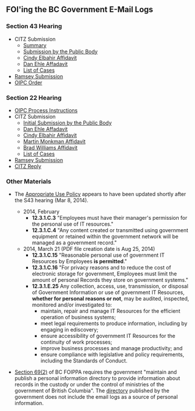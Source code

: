 ## FOI'ing the BC Government E-Mail Logs


### Section 43 Hearing

* CITZ Submission
   - [Summary](http://s3.cleverelephant.ca/oipc/2014_s43_hearing/citz_submission/Summary.docx)
   - [Submission by the Public Body](http://s3.cleverelephant.ca/oipc/2014_s43_hearing/citz_submission/Initials%20Final.pdf)
   - [Cindy Elbahir Affidavit](http://s3.cleverelephant.ca/oipc/2014_s43_hearing/citz_submission/Elbahir%20Aff%20sworn%20Feb%2028-14.pdf)
   - [Dan Ehle Affadavit](http://s3.cleverelephant.ca/oipc/2014_s43_hearing/citz_submission/Ehle%20Aff%20sworn%20Feb%2028-14.pdf)
   - [List of Cases](http://s3.cleverelephant.ca/oipc/2014_s43_hearing/citz_submission/List%20of%20cases.docx)
* [Ramsey Submission](http://s3.cleverelephant.ca/oipc/2014_s43_hearing/F13-54010%20Ramsey%20Response.pdf)
* [OIPC Order](http://s3.cleverelephant.ca/oipc/2014_s43_hearing/OrderF14-13.pdf)


### Section 22 Hearing

* [OIPC Process Instructions](http://s3.cleverelephant.ca/oipc/2015_s22_hearing/Instructions%20for%20Written%20Inquiries%20%2815-Jan-15.pdf)
* CITZ Submission
   - [Initial Submission by the Public Body](http://s3.cleverelephant.ca/oipc/2015_s22_hearing/citz_submission/PB%20Initial%20submissions%20Apr%2013-15.pdf)
   - [Dan Ehle Affadavit](http://s3.cleverelephant.ca/oipc/2015_s22_hearing/citz_submission/AFF%20Ehle%20sworn%20Apr%2010-15%20severed.pdf)
   - [Cindy Elbahir Affidavit](http://s3.cleverelephant.ca/oipc/2015_s22_hearing/citz_submission/AFF%20Elbahir%20Sworn%20Apr%2010-15.pdf)
   - [Martin Monkman Affidavit](http://s3.cleverelephant.ca/oipc/2015_s22_hearing/citz_submission/Aff%20Monkman%20severed.pdf)
   - [Brad Williams Affidavit](http://s3.cleverelephant.ca/oipc/2015_s22_hearing/citz_submission/AFF%20Williams%20sworn%20Apr%2010-15.pdf)
   - [List of Cases](http://s3.cleverelephant.ca/oipc/2015_s22_hearing/citz_submission/List%20of%20Orders-Case%20law%20FINAL.docx)
* [Ramsey Submission](http://s3.cleverelephant.ca/oipc/2015_s22_hearing/F14-58135-ramsey-response.pdf)
* [CITZ Reply](http://s3.cleverelephant.ca/oipc/2015_s22_hearing/citz_submission/Reply%20Submissions%20May%2019%202015.pdf)

### Other Materials

* The [Appropriate Use Policy](http://www.cio.gov.bc.ca/local/cio/appropriate_use/policy.pdf) appears to have been updated shortly after the S43 hearing (Mar 8, 2014).

  - 2014, February
     - **12.3.1.C.3** "Employees must have their manager's permission for the personal use of IT resources." 
     - **12.3.1.C.4** "Any content created or transmitted using government equipment or retained within the government network will be managed as a government record."
  - 2014, March 21 (PDF file creation date is Aug 25, 2014)
     - **12.3.1.C.15** "Reasonable personal use of government IT Resources by Employees **is permitted**."
     - **12.3.1.C.16** "For privacy reasons and to reduce the cost of electronic storage for government, Employees must limit the amount of personal Records they store on government systems."
     - **12.3.1.E.25**  Any collection, access, use, transmission, or disposal of Government Information or use of government IT Resources, **whether for personal reasons or not**, may be audited, inspected, monitored and/or investigated to:
         - maintain, repair and manage IT Resources for the efficient operation of business systems;
         - meet legal requirements to produce information, including by engaging in ediscovery;
         - ensure accessibility of government IT Resources for the continuity of work processes;
         - improve business processes and manage productivity; and
         - ensure compliance with legislative and policy requirements, including the Standards of Conduct.

* [Section 69(2)](http://www.bclaws.ca/civix/document/LOC/complete/statreg/--%20F%20--/Freedom%20of%20Information%20and%20Protection%20of%20Privacy%20Act%20%5BRSBC%201996%5D%20c.%20165/00_Act/96165_06.xml) of BC FOIPPA requires the government "maintain and publish a personal information directory to provide information about records in the custody or under the control of ministries of the government of British Columbia". The [directory](http://catalogue.data.gov.bc.ca/dataset/bc-personal-information-directory-pid) published by the government does not include the email logs as a source of personal information.
